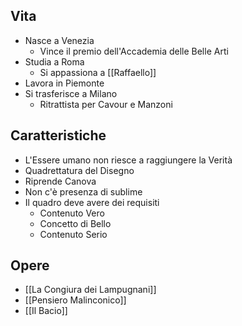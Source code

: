 ## Vita
- Nasce a Venezia
	- Vince il premio dell'Accademia delle Belle Arti
- Studia a Roma
	- Si appassiona a [[Raffaello]]
- Lavora in Piemonte
- Si trasferisce a Milano
	- Ritrattista per Cavour e Manzoni

## Caratteristiche
- L'Essere umano non riesce a raggiungere la Verità
- Quadrettatura del Disegno
- Riprende Canova
- Non c'è presenza di sublime
- Il quadro deve avere dei requisiti
	- Contenuto Vero
	- Concetto di Bello
	- Contenuto Serio

## Opere
- [[La Congiura dei Lampugnani]]
- [[Pensiero Malinconico]]
- [[Il Bacio]]